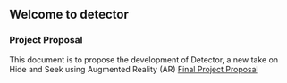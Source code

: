 ## Welcome to detector


### Project Proposal

This document is to propose the development of Detector, a new take on Hide and Seek using Augmented Reality (AR)
[Final Project Proposal](DetectorProjectProposal.docx)
